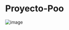 # Proyecto-Poo
![image](https://github.com/user-attachments/assets/6edea57e-a379-4f72-8c4c-2e5536d0cf0e)

